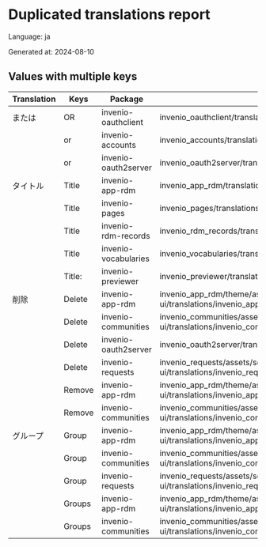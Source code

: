 # Duplicated translations report

Language: ja

Generated at: 2024-08-10


## Values with multiple keys


| Translation | Keys | Package | File |
|-------------|------| --- | --- |
| または| OR | invenio-oauthclient | invenio_oauthclient/translations/ja/LC_MESSAGES/messages.po |
|| or | invenio-accounts | invenio_accounts/translations/ja/LC_MESSAGES/messages.po |
|| or | invenio-oauth2server | invenio_oauth2server/translations/ja/LC_MESSAGES/messages.po |
| タイトル| Title | invenio-app-rdm | invenio_app_rdm/translations/ja/LC_MESSAGES/messages.po |
|| Title | invenio-pages | invenio_pages/translations/ja/LC_MESSAGES/messages.po |
|| Title | invenio-rdm-records | invenio_rdm_records/translations/ja/LC_MESSAGES/messages.po |
|| Title | invenio-vocabularies | invenio_vocabularies/translations/ja/LC_MESSAGES/messages.po |
|| Title: | invenio-previewer | invenio_previewer/translations/ja/LC_MESSAGES/messages.po |
| 削除| Delete | invenio-app-rdm | invenio_app_rdm/theme/assets/semantic-ui/translations/invenio_app_rdm/messages/ja/messages.po |
|| Delete | invenio-communities | invenio_communities/assets/semantic-ui/translations/invenio_communities/messages/ja/messages.po |
|| Delete | invenio-oauth2server | invenio_oauth2server/translations/ja/LC_MESSAGES/messages.po |
|| Delete | invenio-requests | invenio_requests/assets/semantic-ui/translations/invenio_requests/messages/ja/messages.po |
|| Remove | invenio-app-rdm | invenio_app_rdm/theme/assets/semantic-ui/translations/invenio_app_rdm/messages/ja/messages.po |
|| Remove | invenio-communities | invenio_communities/assets/semantic-ui/translations/invenio_communities/messages/ja/messages.po |
| グループ| Group | invenio-app-rdm | invenio_app_rdm/theme/assets/semantic-ui/translations/invenio_app_rdm/messages/ja/messages.po |
|| Group | invenio-communities | invenio_communities/assets/semantic-ui/translations/invenio_communities/messages/ja/messages.po |
|| Group | invenio-requests | invenio_requests/assets/semantic-ui/translations/invenio_requests/messages/ja/messages.po |
|| Groups | invenio-app-rdm | invenio_app_rdm/theme/assets/semantic-ui/translations/invenio_app_rdm/messages/ja/messages.po |
|| Groups | invenio-communities | invenio_communities/assets/semantic-ui/translations/invenio_communities/messages/ja/messages.po |
